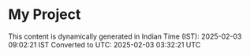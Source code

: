 # My Project

This content is dynamically generated in Indian Time (IST): 2025-02-03 09:02:21 IST
Converted to UTC: 2025-02-03 03:32:21 UTC
